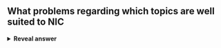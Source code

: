 ## What problems regarding which topics are well suited to NIC
<details>
<summary><b>Reveal answer</b></summary>
Pattern recognition<br>Shortest paths<br>Searching (for food, and evolution itself is a search!)
</details>
